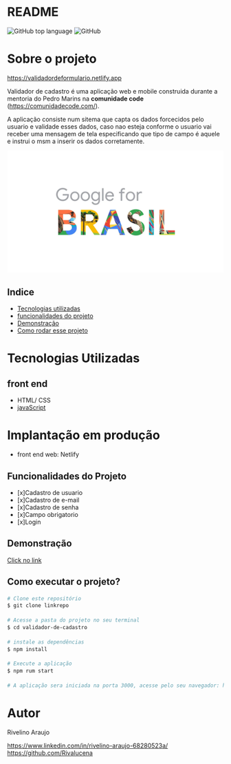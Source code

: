 # README
![GitHub top language](https://img.shields.io/github/languages/top/Rivalucena/validador-de-cadastro)
![GitHub](https://img.shields.io/github/license/Rivalucena/validador-de-cadastro)

# Sobre o projeto

https://validadordeformulario.netlify.app

Validador de cadastro é uma aplicação web e mobile construida durante a mentoria do Pedro Marins na **comunidade code** (https://comunidadecode.com/).

A aplicação consiste num sitema que capta os dados forcecidos pelo usuario e validade esses dados, caso nao esteja conforme o usuario vai receber uma mensagem de tela especificando que tipo de campo é aquele e instrui o msm a inserir os dados corretamente.

![validador-de-cadastro](./images/img1.jpg)


## Indice
- <a href="#-tecnologias-utilizadas"> Tecnologias utilizadas </a>
- <a href="funcionalidades-doprojeto" >funcionalidades do projeto </a>
- <a href="demonstracao"> Demonstração </a>
- <a href="como-rodar-esse-projeto">Como rodar esse projeto</a>

# Tecnologias Utilizadas
## front end
- HTML/ CSS
- [javaScript](https://www.javascript.com/)

# Implantação em produção
- front end web: Netlify

## Funcionalidades do Projeto
- [x]Cadastro de usuario
- [x]Cadastro de e-mail
- [x]Cadastro de senha
- [x]Campo obrigatorio
- [x]Login

## Demonstração
[Click no link ](https://validadordeformulario.netlify.app)

## Como executar o projeto?
```bash
# Clone este repositório
$ git clone linkrepo

# Acesse a pasta do projeto no seu terminal
$ cd validador-de-cadastro

# instale as dependências
$ npm install

# Execute a aplicação
$ npm rum start

# A aplicação sera iniciada na porta 3000, acesse pelo seu navegador: http://localhost:3000
```

# Autor
 Rivelino Araujo
 
 https://www.linkedin.com/in/rivelino-araujo-68280523a/
 https://github.com/Rivalucena


